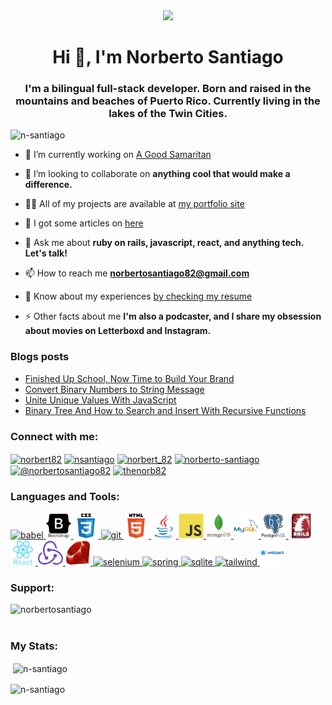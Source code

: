 <div id="header" align="center">
  <img src="https://media.giphy.com/media/3kPDmoWdBpQPNhCnUG/giphy.gif" width=250 /> 
</div>


<h1 align="center">Hi 👋, I'm Norberto Santiago</h1>
<h3 align="center">I'm a bilingual full-stack developer. Born and raised in the mountains and beaches of Puerto Rico. Currently living in the lakes of the Twin Cities.</h3>

<p align="left"> <img src="https://komarev.com/ghpvc/?username=n-santiago&label=Profile%20views&color=FF0000&style=flat" alt="n-santiago" /> </p>

- 🔭 I’m currently working on [A Good Samaritan](https://github.com/orgs/Agoodsamaritan/projects/1)

<!-- - 🌱 I’m currently learning **springboot** -->

- 👯 I’m looking to collaborate on **anything cool that would make a difference.**

- 👨‍💻 All of my projects are available at [my portfolio site](https://www.norbertosantiago.com/)

- 📝 I got some articles on [here](https://medium.com/@norbertosantiago82)

- 💬 Ask me about **ruby on rails, javascript, react, and anything tech. Let's talk!**

- 📫 How to reach me **norbertosantiago82@gmail.com**

- 📄 Know about my experiences [by checking my resume](https://drive.google.com/file/d/1AHLvseMsWNIIjKpjyIRpOuCeNWzmtfcA/view?usp=sharing)

- ⚡ Other facts about me **I'm also a podcaster, and I share my obsession about movies on Letterboxd and Instagram.**

### Blogs posts
<!-- BLOG-POST-LIST:START -->
- [Finished Up School, Now Time to Build Your Brand](https://medium.com/codex/finished-up-school-now-time-to-build-your-brand-7db1435ef938?source=rss-fb9e664ffb6b------2)
- [Convert Binary Numbers to String Message](https://medium.com/codex/convert-binary-numbers-to-string-message-322093545634?source=rss-fb9e664ffb6b------2)
- [Unite Unique Values With JavaScript](https://medium.com/codex/unite-unique-values-with-javascript-466b1e7792c3?source=rss-fb9e664ffb6b------2)
- [Binary Tree And How to Search and Insert With Recursive Functions](https://medium.com/codex/binary-tree-and-how-to-search-and-insert-with-recursive-functions-91dd69473a5b?source=rss-fb9e664ffb6b------2)
<!-- BLOG-POST-LIST:END -->

<h3 align="left">Connect with me:</h3>
<p align="left">
<a href="https://codepen.io/norbert82" target="blank"><img align="center" src="https://raw.githubusercontent.com/rahuldkjain/github-profile-readme-generator/master/src/images/icons/Social/codepen.svg" alt="norbert82" height="30" width="40" /></a>
<a href="https://dev.to/nsantiago" target="blank"><img align="center" src="https://raw.githubusercontent.com/rahuldkjain/github-profile-readme-generator/master/src/images/icons/Social/devto.svg" alt="nsantiago" height="30" width="40" /></a>
<a href="https://twitter.com/norbert_82" target="blank"><img align="center" src="https://raw.githubusercontent.com/rahuldkjain/github-profile-readme-generator/master/src/images/icons/Social/twitter.svg" alt="norbert_82" height="30" width="40" /></a>
<a href="https://linkedin.com/in/norberto-santiago" target="blank"><img align="center" src="https://raw.githubusercontent.com/rahuldkjain/github-profile-readme-generator/master/src/images/icons/Social/linked-in-alt.svg" alt="norberto-santiago" height="30" width="40" /></a>
<a href="https://medium.com/@norbertosantiago82" target="blank"><img align="center" src="https://raw.githubusercontent.com/rahuldkjain/github-profile-readme-generator/master/src/images/icons/Social/medium.svg" alt="@norbertosantiago82" height="30" width="40" /></a>
<a href="https://www.youtube.com/c/thenorb82" target="blank"><img align="center" src="https://raw.githubusercontent.com/rahuldkjain/github-profile-readme-generator/master/src/images/icons/Social/youtube.svg" alt="thenorb82" height="30" width="40" /></a>
</p>

<h3 align="left">Languages and Tools:</h3>
<p align="left"> <a href="https://babeljs.io/" target="_blank" rel="noreferrer"> <img src="https://www.vectorlogo.zone/logos/babeljs/babeljs-icon.svg" alt="babel" width="40" height="40"/> </a> <a href="https://getbootstrap.com" target="_blank" rel="noreferrer"> <img src="https://raw.githubusercontent.com/devicons/devicon/master/icons/bootstrap/bootstrap-plain-wordmark.svg" alt="bootstrap" width="40" height="40"/> </a> <a href="https://www.w3schools.com/css/" target="_blank" rel="noreferrer"> <img src="https://raw.githubusercontent.com/devicons/devicon/master/icons/css3/css3-original-wordmark.svg" alt="css3" width="40" height="40"/> </a> <a href="https://git-scm.com/" target="_blank" rel="noreferrer"> <img src="https://www.vectorlogo.zone/logos/git-scm/git-scm-icon.svg" alt="git" width="40" height="40"/> </a> <a href="https://www.w3.org/html/" target="_blank" rel="noreferrer"> <img src="https://raw.githubusercontent.com/devicons/devicon/master/icons/html5/html5-original-wordmark.svg" alt="html5" width="40" height="40"/> </a> <a href="https://www.java.com" target="_blank" rel="noreferrer"> <img src="https://raw.githubusercontent.com/devicons/devicon/master/icons/java/java-original.svg" alt="java" width="40" height="40"/> </a> <a href="https://developer.mozilla.org/en-US/docs/Web/JavaScript" target="_blank" rel="noreferrer"> <img src="https://raw.githubusercontent.com/devicons/devicon/master/icons/javascript/javascript-original.svg" alt="javascript" width="40" height="40"/> </a> <a href="https://www.mongodb.com/" target="_blank" rel="noreferrer"> <img src="https://raw.githubusercontent.com/devicons/devicon/master/icons/mongodb/mongodb-original-wordmark.svg" alt="mongodb" width="40" height="40"/> </a> <a href="https://www.mysql.com/" target="_blank" rel="noreferrer"> <img src="https://raw.githubusercontent.com/devicons/devicon/master/icons/mysql/mysql-original-wordmark.svg" alt="mysql" width="40" height="40"/> </a> <a href="https://www.postgresql.org" target="_blank" rel="noreferrer"> <img src="https://raw.githubusercontent.com/devicons/devicon/master/icons/postgresql/postgresql-original-wordmark.svg" alt="postgresql" width="40" height="40"/> </a> <a href="https://rubyonrails.org" target="_blank" rel="noreferrer"> <img src="https://raw.githubusercontent.com/devicons/devicon/master/icons/rails/rails-original-wordmark.svg" alt="rails" width="40" height="40"/> </a> <a href="https://reactjs.org/" target="_blank" rel="noreferrer"> <img src="https://raw.githubusercontent.com/devicons/devicon/master/icons/react/react-original-wordmark.svg" alt="react" width="40" height="40"/> </a> <a href="https://redux.js.org" target="_blank" rel="noreferrer"> <img src="https://raw.githubusercontent.com/devicons/devicon/master/icons/redux/redux-original.svg" alt="redux" width="40" height="40"/> </a> <a href="https://www.ruby-lang.org/en/" target="_blank" rel="noreferrer"> <img src="https://raw.githubusercontent.com/devicons/devicon/master/icons/ruby/ruby-original.svg" alt="ruby" width="40" height="40"/> </a> <a href="https://www.selenium.dev" target="_blank" rel="noreferrer"> <img src="https://raw.githubusercontent.com/detain/svg-logos/780f25886640cef088af994181646db2f6b1a3f8/svg/selenium-logo.svg" alt="selenium" width="40" height="40"/> </a> <a href="https://spring.io/" target="_blank" rel="noreferrer"> <img src="https://www.vectorlogo.zone/logos/springio/springio-icon.svg" alt="spring" width="40" height="40"/> </a> <a href="https://www.sqlite.org/" target="_blank" rel="noreferrer"> <img src="https://www.vectorlogo.zone/logos/sqlite/sqlite-icon.svg" alt="sqlite" width="40" height="40"/> </a> <a href="https://tailwindcss.com/" target="_blank" rel="noreferrer"> <img src="https://www.vectorlogo.zone/logos/tailwindcss/tailwindcss-icon.svg" alt="tailwind" width="40" height="40"/> </a> <a href="https://webpack.js.org" target="_blank" rel="noreferrer"> <img src="https://raw.githubusercontent.com/devicons/devicon/d00d0969292a6569d45b06d3f350f463a0107b0d/icons/webpack/webpack-original-wordmark.svg" alt="webpack" width="40" height="40"/> </a> </p>

<h3 align="left">Support:</h3>
<p><a href="https://ko-fi.com/norbertosantiago"> <img align="left" src="https://cdn.ko-fi.com/cdn/kofi3.png?v=3" height="50" width="210" alt="norbertosantiago" /></a></p><br><br>

### My Stats:
<p>&nbsp;<img align="center" src="https://github-readme-stats.vercel.app/api?username=n-santiago&show_icons=true&theme=highcontrast&bg_color=100f0f&locale=en" alt="n-santiago" /></p>

<p><img align="center" src="https://github-readme-streak-stats.herokuapp.com/?user=n-santiago&theme=highcontrast" alt="n-santiago" /></p>
